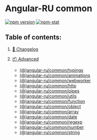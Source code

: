 # Angular-RU common

[![npm version](https://badge.fury.io/js/%40angular-ru%2Fcommon.svg)](https://badge.fury.io/js/%40angular-ru%2Fcommon)
[![npm-stat](https://img.shields.io/npm/dt/@angular-ru/common.svg)](https://npm-stat.com/charts.html?package=@angular-ru/common&from=2017-01-12)

## Table of contents:

1. [📖 Changelog](https://github.com/Angular-RU/angular-ru-sdk/blob/master/packages/common/CHANGELOG.md)
2. [📦 Advanced](#table-of-contents)

    - [(@)angular-ru/common/typings](https://github.com/Angular-RU/angular-ru-sdk/blob/master/packages/common/docs/typings.md)
    - [(@)angular-ru/common/animations](https://github.com/Angular-RU/angular-ru-sdk/blob/master/packages/common/docs/animations.md)
    - [(@)angular-ru/common/webworker](https://github.com/Angular-RU/angular-ru-sdk/blob/master/packages/common/docs/webworker.md)
    - [(@)angular-ru/common/http](https://github.com/Angular-RU/angular-ru-sdk/blob/master/packages/common/docs/http.md)
    - [(@)angular-ru/common/pipes](https://github.com/Angular-RU/angular-ru-sdk/blob/master/packages/common/docs/pipes.md)
    - [(@)angular-ru/common/utils](https://github.com/Angular-RU/angular-ru-sdk/blob/master/packages/common/docs/utils.md)
    - [(@)angular-ru/common/function](https://github.com/Angular-RU/angular-ru-sdk/blob/master/packages/common/docs/function.md)
    - [(@)angular-ru/common/object](https://github.com/Angular-RU/angular-ru-sdk/blob/master/packages/common/docs/object.md)
    - [(@)angular-ru/common/array](https://github.com/Angular-RU/angular-ru-sdk/blob/master/packages/common/docs/array.md)
    - [(@)angular-ru/common/date](https://github.com/Angular-RU/angular-ru-sdk/blob/master/packages/common/docs/date.md)
    - [(@)angular-ru/common/regexp](https://github.com/Angular-RU/angular-ru-sdk/blob/master/packages/common/docs/regexp.md)
    - [(@)angular-ru/common/number](https://github.com/Angular-RU/angular-ru-sdk/blob/master/packages/common/docs/number.md)
    - [(@)angular-ru/common/string](https://github.com/Angular-RU/angular-ru-sdk/blob/master/packages/common/docs/string.md)
